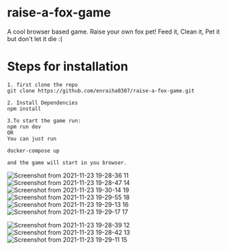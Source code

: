 # raise-a-fox-game
A cool browser based game. Raise your own fox pet! Feed it, Clean it, Pet it but don't let it die :(

# Steps for installation
```
1. first clone the repo
git clone https://github.com/enraiha0307/raise-a-fox-game.git

2. Install Dependencies
npm install

3.To start the game run:
npm run dev
OR
You can just run

docker-compose up

and the game will start in you browser.
```

![Screenshot from 2021-11-23 19-28-36 11](https://user-images.githubusercontent.com/26249973/143039150-17e33285-ddfd-4a38-9399-7c8374ec21b5.png)
![Screenshot from 2021-11-23 19-28-47 14](https://user-images.githubusercontent.com/26249973/143039228-312f2e21-3398-44da-b86a-0f397e4ee500.png)
![Screenshot from 2021-11-23 19-30-14 19](https://user-images.githubusercontent.com/26249973/143039343-44554c81-29d1-4e26-b7d0-89fcc9e61a81.png)
![Screenshot from 2021-11-23 19-29-55 18](https://user-images.githubusercontent.com/26249973/143039332-a104789a-6b43-4f4f-a025-adcdb76af6d8.png)
![Screenshot from 2021-11-23 19-29-13 16](https://user-images.githubusercontent.com/26249973/143039313-a047b15a-5d64-4995-98be-bf2bfa4fa0d8.png)
![Screenshot from 2021-11-23 19-29-17 17](https://user-images.githubusercontent.com/26249973/143039323-4d25de19-4d0c-46c5-8064-26b93b316127.png)

![Screenshot from 2021-11-23 19-28-39 12](https://user-images.githubusercontent.com/26249973/143039159-45a9eedf-2086-4e30-8b1e-e661530e596f.png)
![Screenshot from 2021-11-23 19-28-42 13](https://user-images.githubusercontent.com/26249973/143039165-746ec426-7c0a-4881-9502-e067f7a9eafd.png)
![Screenshot from 2021-11-23 19-29-11 15](https://user-images.githubusercontent.com/26249973/143039304-e391d3cc-71e4-401d-a3b4-257d237cd8ba.png)
